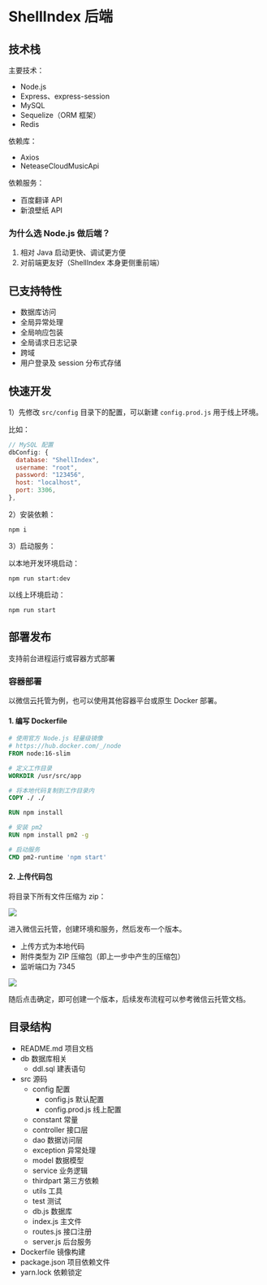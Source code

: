 # ShellIndex 后端

## 技术栈

主要技术：

- Node.js
- Express、express-session
- MySQL
- Sequelize（ORM 框架）
- Redis

依赖库：

- Axios
- NeteaseCloudMusicApi

依赖服务：

- 百度翻译 API
- 新浪壁纸 API

### 为什么选 Node.js 做后端？

1. 相对 Java 启动更快、调试更方便
2. 对前端更友好（ShellIndex 本身更侧重前端）

## 已支持特性

- 数据库访问
- 全局异常处理
- 全局响应包装
- 全局请求日志记录
- 跨域
- 用户登录及 session 分布式存储

## 快速开发

1）先修改 `src/config` 目录下的配置，可以新建 `config.prod.js` 用于线上环境。

比如：

```javascript
// MySQL 配置
dbConfig: {
  database: "ShellIndex",
  username: "root",
  password: "123456",
  host: "localhost",
  port: 3306,
},
```

2）安装依赖：

```
npm i 
```

3）启动服务：

以本地开发环境启动：

```
npm run start:dev
```

以线上环境启动：

```
npm run start
```

## 部署发布

支持前台进程运行或容器方式部署

### 容器部署

以微信云托管为例，也可以使用其他容器平台或原生 Docker 部署。

#### 1. 编写 Dockerfile

```dockerfile
# 使用官方 Node.js 轻量级镜像
# https://hub.docker.com/_/node
FROM node:16-slim

# 定义工作目录
WORKDIR /usr/src/app

# 将本地代码复制到工作目录内
COPY ./ ./

RUN npm install

# 安装 pm2
RUN npm install pm2 -g

# 启动服务
CMD pm2-runtime 'npm start'

```

#### 2. 上传代码包

将目录下所有文件压缩为 zip：

![](https://main.qcloudimg.com/raw/2f7b3d10472cb95f7a87691a679e1ef6.png)

进入微信云托管，创建环境和服务，然后发布一个版本。

- 上传方式为本地代码
- 附件类型为 ZIP 压缩包（即上一步中产生的压缩包）
- 监听端口为 7345

![](https://main.qcloudimg.com/raw/42ff035c940850d5e4b7915a0a17f40c.png)

随后点击确定，即可创建一个版本，后续发布流程可以参考微信云托管文档。

## 目录结构

- README.md 项目文档
- db 数据库相关
  - ddl.sql 建表语句
- src 源码
  - config 配置
    - config.js 默认配置
    - config.prod.js 线上配置
  - constant 常量
  - controller 接口层
  - dao 数据访问层
  - exception 异常处理
  - model 数据模型
  - service 业务逻辑
  - thirdpart 第三方依赖
  - utils 工具
  - test 测试
  - db.js 数据库
  - index.js 主文件
  - routes.js 接口注册
  - server.js 后台服务
- Dockerfile 镜像构建
- package.json 项目依赖文件
- yarn.lock 依赖锁定

